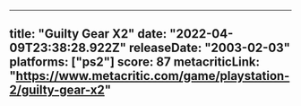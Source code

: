 
---
title: "Guilty Gear X2"
date: "2022-04-09T23:38:28.922Z"
releaseDate: "2003-02-03"
platforms: ["ps2"]
score: 87
metacriticLink: "https://www.metacritic.com/game/playstation-2/guilty-gear-x2"
---
